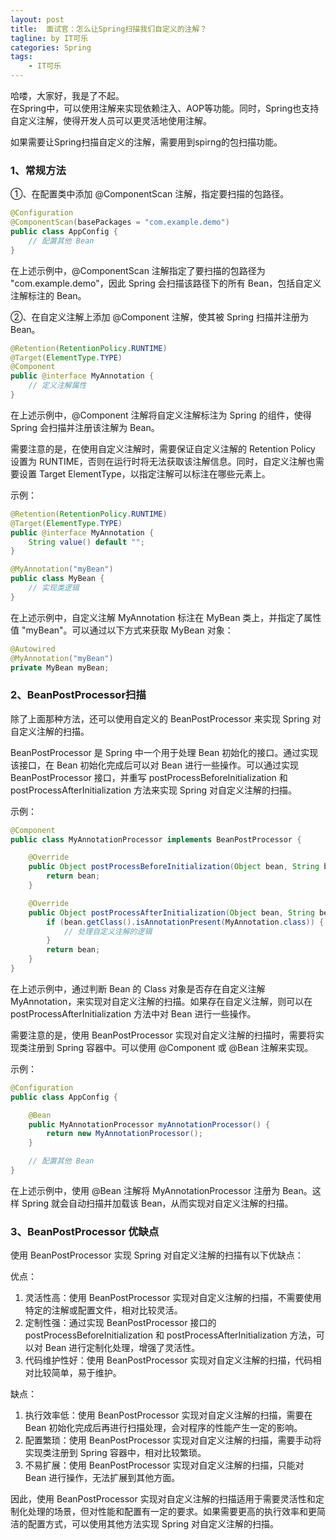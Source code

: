 ```yaml
---
layout: post
title:  面试官：怎么让Spring扫描我们自定义的注解？
tagline: by IT可乐
categories: Spring
tags: 
    - IT可乐
---
```


哈喽，大家好，我是了不起。  
在Spring中，可以使用注解来实现依赖注入、AOP等功能。同时，Spring也支持自定义注解，使得开发人员可以更灵活地使用注解。

如果需要让Spring扫描自定义的注解，需要用到spirng的包扫描功能。
<!--more-->

### 1、常规方法

①、在配置类中添加 @ComponentScan 注解，指定要扫描的包路径。

```java
@Configuration
@ComponentScan(basePackages = "com.example.demo")
public class AppConfig {
    // 配置其他 Bean
}
```



在上述示例中，@ComponentScan 注解指定了要扫描的包路径为 "com.example.demo"，因此 Spring 会扫描该路径下的所有 Bean，包括自定义注解标注的 Bean。

②、在自定义注解上添加 @Component 注解，使其被 Spring 扫描并注册为 Bean。

```java
@Retention(RetentionPolicy.RUNTIME)
@Target(ElementType.TYPE)
@Component
public @interface MyAnnotation {
    // 定义注解属性
}
```

在上述示例中，@Component 注解将自定义注解标注为 Spring 的组件，使得 Spring 会扫描并注册该注解为 Bean。

需要注意的是，在使用自定义注解时，需要保证自定义注解的 Retention Policy 设置为 RUNTIME，否则在运行时将无法获取该注解信息。同时，自定义注解也需要设置 Target ElementType，以指定注解可以标注在哪些元素上。

示例：

```java
@Retention(RetentionPolicy.RUNTIME)
@Target(ElementType.TYPE)
public @interface MyAnnotation {
    String value() default "";
}

@MyAnnotation("myBean")
public class MyBean {
    // 实现类逻辑
}
```

在上述示例中，自定义注解 MyAnnotation 标注在 MyBean 类上，并指定了属性值 "myBean"。可以通过以下方式来获取 MyBean 对象：

```java
@Autowired
@MyAnnotation("myBean")
private MyBean myBean;
```



### 2、BeanPostProcessor扫描

除了上面那种方法，还可以使用自定义的 BeanPostProcessor 来实现 Spring 对自定义注解的扫描。

BeanPostProcessor 是 Spring 中一个用于处理 Bean 初始化的接口。通过实现该接口，在 Bean 初始化完成后可以对 Bean 进行一些操作。可以通过实现 BeanPostProcessor 接口，并重写 postProcessBeforeInitialization 和 postProcessAfterInitialization 方法来实现 Spring 对自定义注解的扫描。

示例：

```java
@Component
public class MyAnnotationProcessor implements BeanPostProcessor {

    @Override
    public Object postProcessBeforeInitialization(Object bean, String beanName) throws BeansException {
        return bean;
    }

    @Override
    public Object postProcessAfterInitialization(Object bean, String beanName) throws BeansException {
        if (bean.getClass().isAnnotationPresent(MyAnnotation.class)) {
            // 处理自定义注解的逻辑
        }
        return bean;
    }
}
```



在上述示例中，通过判断 Bean 的 Class 对象是否存在自定义注解 MyAnnotation，来实现对自定义注解的扫描。如果存在自定义注解，则可以在 postProcessAfterInitialization 方法中对 Bean 进行一些操作。

需要注意的是，使用 BeanPostProcessor 实现对自定义注解的扫描时，需要将实现类注册到 Spring 容器中。可以使用 @Component 或 @Bean 注解来实现。

示例：

```java
@Configuration
public class AppConfig {

    @Bean
    public MyAnnotationProcessor myAnnotationProcessor() {
        return new MyAnnotationProcessor();
    }

    // 配置其他 Bean
}
```

在上述示例中，使用 @Bean 注解将 MyAnnotationProcessor 注册为 Bean。这样 Spring 就会自动扫描并加载该 Bean，从而实现对自定义注解的扫描。



### 3、BeanPostProcessor 优缺点

使用 BeanPostProcessor 实现 Spring 对自定义注解的扫描有以下优缺点：

优点：

1. 灵活性高：使用 BeanPostProcessor 实现对自定义注解的扫描，不需要使用特定的注解或配置文件，相对比较灵活。
2. 定制性强：通过实现 BeanPostProcessor 接口的 postProcessBeforeInitialization 和 postProcessAfterInitialization 方法，可以对 Bean 进行定制化处理，增强了灵活性。
3. 代码维护性好：使用 BeanPostProcessor 实现对自定义注解的扫描，代码相对比较简单，易于维护。

缺点：

1. 执行效率低：使用 BeanPostProcessor 实现对自定义注解的扫描，需要在 Bean 初始化完成后再进行扫描处理，会对程序的性能产生一定的影响。
2. 配置繁琐：使用 BeanPostProcessor 实现对自定义注解的扫描，需要手动将实现类注册到 Spring 容器中，相对比较繁琐。
3. 不易扩展：使用 BeanPostProcessor 实现对自定义注解的扫描，只能对 Bean 进行操作，无法扩展到其他方面。

因此，使用 BeanPostProcessor 实现对自定义注解的扫描适用于需要灵活性和定制化处理的场景，但对性能和配置有一定的要求。如果需要更高的执行效率和更简洁的配置方式，可以使用其他方法实现 Spring 对自定义注解的扫描。